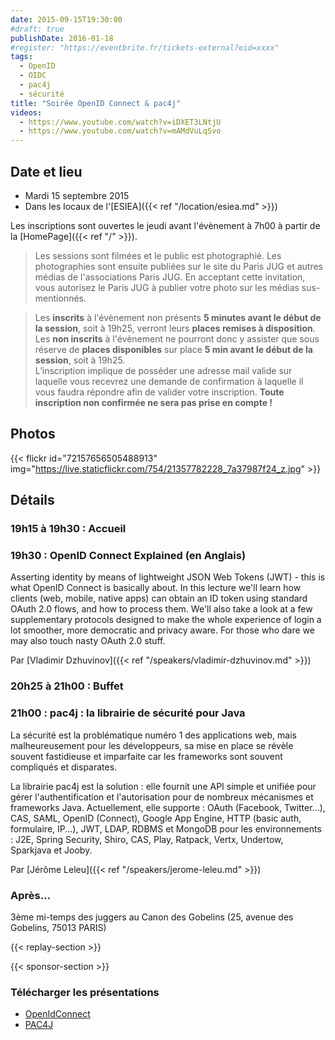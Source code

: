 ```yaml
---
date: 2015-09-15T19:30:00
#draft: true
publishDate: 2016-01-18
#register: "https://eventbrite.fr/tickets-external?eid=xxxx"
tags:
  - OpenID
  - OIDC
  - pac4j
  - sécurité
title: "Soirée OpenID Connect & pac4j"
videos:
  - https://www.youtube.com/watch?v=iDXET3LNtjU
  - https://www.youtube.com/watch?v=mAMdVuLqSvo
---
```


## Date et lieu

- Mardi 15 septembre 2015
- Dans les locaux de l'[ESIEA]({{< ref "/location/esiea.md" >}})

Les inscriptions sont ouvertes le jeudi avant l'évènement à 7h00 à partir de la [HomePage]({{< ref "/" >}}).

> Les sessions sont filmées et le public est photographié. Les photographies sont ensuite publiées sur le site du Paris JUG et autres médias de l'associations Paris JUG. En acceptant cette invitation, vous autorisez le Paris JUG à publier votre photo sur les médias sus-mentionnés.

> Les **inscrits** à l'évènement non présents **5 minutes avant le début de la session**, soit à 19h25, verront leurs **places remises à disposition**.  
> Les **non inscrits** à l'évènement ne pourront donc y assister que sous réserve de **places disponibles** sur place **5 min avant le début de la session**, soit à 19h25.  
> L’inscription implique de posséder une adresse mail valide sur laquelle vous recevrez une demande de confirmation à laquelle il vous faudra répondre afin de valider votre inscription.
> **Toute inscription non confirmée ne sera pas prise en compte !**

## Photos

{{< flickr id="72157656505488913" img="https://live.staticflickr.com/754/21357782228_7a37987f24_z.jpg" >}}

## Détails

### 19h15 à 19h30 : Accueil

### 19h30 : OpenID Connect Explained (en Anglais)

Asserting identity by means of lightweight JSON Web Tokens (JWT) - this is what OpenID Connect is basically about. In this lecture we'll learn how clients (web, mobile, native apps) can obtain an ID token using standard OAuth 2.0 flows, and how to process them. We'll also take a look at a few supplementary protocols designed to make the whole experience of login a lot smoother, more democratic and privacy aware. For those who dare we may also touch nasty OAuth 2.0 stuff.

Par [Vladimir Dzhuvinov]({{< ref "/speakers/vladimir-dzhuvinov.md" >}})

### 20h25 à 21h00 : Buffet

### 21h00 : pac4j : la librairie de sécurité pour Java

La sécurité est la problématique numéro 1 des applications web, mais malheureusement pour les développeurs, sa mise en place se révèle souvent fastidieuse et imparfaite car les frameworks sont souvent compliqués et disparates.

La librairie pac4j est la solution : elle fournit une API simple et unifiée pour gérer l'authentification et l'autorisation pour de nombreux mécanismes et frameworks Java. Actuellement, elle supporte : OAuth (Facebook, Twitter...), CAS, SAML, OpenID (Connect), Google App Engine, HTTP (basic auth, formulaire, IP...), JWT, LDAP, RDBMS et MongoDB pour les environnements : J2E, Spring Security, Shiro, CAS, Play, Ratpack, Vertx, Undertow, Sparkjava et Jooby.

Par [Jérôme Leleu]({{< ref "/speakers/jerome-leleu.md" >}})

### Après…

3ème mi-temps des juggers au Canon des Gobelins (25, avenue des Gobelins, 75013 PARIS)

{{< replay-section >}}

{{< sponsor-section >}}

### Télécharger les présentations

- [OpenIdConnect](oidc-explained.pdf)
- [PAC4J](pac4j_parisjug_150915.pdf)
